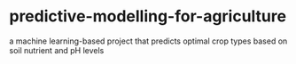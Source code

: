 # predictive-modelling-for-agriculture
a machine learning-based project that predicts optimal crop types based on soil nutrient and pH levels
